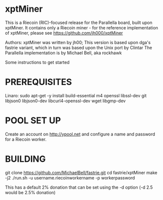 xptMiner
========

This is a Riecoin (RIC)-focused release for the Parallella board,
built upon xptMiner.  It contains only a Riecoin miner - for the 
reference implementation of xptMiner, please see 
https://github.com/jh000/xptMiner

Authors:  xptMiner was written by jh00;
          This version is based upon dga's fastrie variant, which in turn
          was based upon the Unix port by Clintar
          The Parallella implementation is by Michael Bell, aka rockhawk

Some instructions to get started


PREREQUISITES 
=============
Linaro:
sudo apt-get -y install build-essential m4 openssl libssl-dev git libjson0 libjson0-dev libcurl4-openssl-dev wget libgmp-dev

POOL SET UP
===========

Create an account on http://ypool.net and configure a name and password for
a Riecoin worker.  

BUILDING
========

git clone https://github.com/MichaelBell/fastrie.git
cd fastrie/xptMiner
make -j2
./run.sh -u username.riecoinworkername -p workerpassword

This has a default 2% donation that can be set using the -d option (-d 2.5 would be 2.5% donation)
